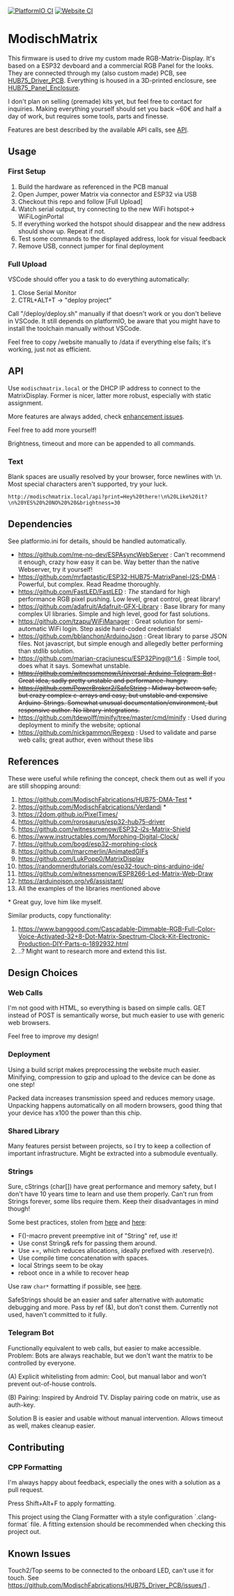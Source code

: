 [![PlatformIO CI](https://github.com/ModischFabrications/ModischMatrix/actions/workflows/pio.yml/badge.svg)](https://github.com/ModischFabrications/ModischMatrix/actions/workflows/pio.yml)
[![Website CI](https://github.com/ModischFabrications/ModischMatrix/actions/workflows/website.yml/badge.svg)](https://github.com/ModischFabrications/ModischMatrix/actions/workflows/website.yml)

# ModischMatrix

This firmware is used to drive my custom made RGB-Matrix-Display. It's based on a ESP32 devboard and a commercial RGB Panel for the looks. 
They are connected through my (also custom made) PCB, see [HUB75_Driver_PCB](https://github.com/ModischFabrications/HUB75_Driver_PCB/). 
Everything is housed in a 3D-printed enclosure, see [HUB75_Panel_Enclosure](TODO).

I don't plan on selling (premade) kits yet, but feel free to contact for inquiries. 
Making everything yourself should set you back ~60€ and half a day of work, but requires some tools, parts and finesse.

Features are best described by the available API calls, see [API](#API).

## Usage

### First Setup
1. Build the hardware as referenced in the PCB manual 
2. Open Jumper, power Matrix via connector and ESP32 via USB
2. Checkout this repo and follow [Full Upload]
3. Watch serial output, try connecting to the new WiFi hotspot-> WiFiLoginPortal
4. If everything worked the hotspot should disappear and the new address should show up. Repeat if not.
5. Test some commands to the displayed address, look for visual feedback
5. Remove USB, connect jumper for final deployment


### Full Upload
VSCode should offer you a task to do everything automatically:
1. Close Serial Monitor
2. CTRL+ALT+T -> "deploy project"

Call "/deploy/deploy.sh" manually if that doesn't work or you don't believe in VSCode.
It still depends on platformIO, be aware that you might have to install the toolchain manually without VSCode.

Feel free to copy /website manually to /data if everything else fails; it's working, just not as efficient. 


## API

Use `modischmatrix.local` or the DHCP IP address to connect to the MatrixDisplay. Former is nicer, latter more robust, especially with static assignment.

More features are always added, check [enhancement issues](https://github.com/ModischFabrications/ModischMatrix/issues?q=is%3Aissue+is%3Aopen+label%3Aenhancement). 

Feel free to add more yourself!

Brightness, timeout and more can be appended to all commands. 

### Text
Blank spaces are usually resolved by your browser, force newlines with \n. Most special characters aren't supported, try your luck.

`http://modischmatrix.local/api?print=Hey%20there!\n%20Like%20it?\n%20YES%20%20NO%20%20&brightness=30`




## Dependencies 
See platformio.ini for details, should be handled automatically.

- https://github.com/me-no-dev/ESPAsyncWebServer : Can't recommend it enough, crazy how easy it can be. Way better than the native Webserver, try it yourself!
- https://github.com/mrfaptastic/ESP32-HUB75-MatrixPanel-I2S-DMA : Powerful, but complex. Read Readme thoroughly.
- https://github.com/FastLED/FastLED : *The* standard for high performance RGB pixel pushing. Low level, great control, great library!
- https://github.com/adafruit/Adafruit-GFX-Library : Base library for many complex UI libraries. Simple and high level, good for fast solutions. 
- https://github.com/tzapu/WiFiManager : Great solution for semi-automatic WiFi login. Step aside hard-coded credentials!
- https://github.com/bblanchon/ArduinoJson : Great library to parse JSON files. Not javascript, but simple enough and allegedly better performing than stdlib solution. 
- https://github.com/marian-craciunescu/ESP32Ping@^1.6 : Simple tool, does what it says. Somewhat unstable.
- ~~https://github.com/witnessmenow/Universal-Arduino-Telegram-Bot : Great idea, sadly pretty unstable and performance-hungry.~~
- ~~https://github.com/PowerBroker2/SafeString : Midway between safe, but crazy complex c-arrays and easy, but unstable and expensive Arduino-Strings. Somewhat unusual documentation/environment, but responsive author. No library-integrations.~~
- https://github.com/tdewolff/minify/tree/master/cmd/minify : Used during deployment to minify the website; optional
- https://github.com/nickgammon/Regexp : Used to validate and parse web calls; great author, even without these libs


## References
These were useful while refining the concept, check them out as well if you are still shopping around: 

1. https://github.com/ModischFabrications/HUB75-DMA-Test \* 
1. https://github.com/ModischFabrications/Verdandi \* 
1. https://2dom.github.io/PixelTimes/
1. https://github.com/rorosaurus/esp32-hub75-driver
1. https://github.com/witnessmenow/ESP32-i2s-Matrix-Shield
1. https://www.instructables.com/Morphing-Digital-Clock/
1. https://github.com/bogd/esp32-morphing-clock
1. https://github.com/marcmerlin/AnimatedGIFs
1. https://github.com/LukPopp0/MatrixDisplay
1. https://randomnerdtutorials.com/esp32-touch-pins-arduino-ide/
1. https://github.com/witnessmenow/ESP8266-Led-Matrix-Web-Draw
1. https://arduinojson.org/v6/assistant/
1. All the examples of the libraries mentioned above

\* Great guy, love him like myself. 

Similar products, copy functionality: 
1. https://www.banggood.com/Cascadable-Dimmable-RGB-Full-Color-Voice-Activated-32+8-Dot-Matrix-Spectrum-Clock-Kit-Electronic-Production-DIY-Parts-p-1892932.html
2. ..? Might want to research more and extend this list.


## Design Choices

### Web Calls
I'm not good with HTML, so everything is based on simple calls. GET instead of POST is semantically worse, but much easier to use with generic web browsers. 

Feel free to improve my design!

### Deployment
Using a build script makes preprocessing the website much easier. 
Minifying, compression to gzip and upload to the device can be done as one step!

Packed data increases transmission speed and reduces memory usage. Unpacking happens automatically on all modern browsers, good thing that your device has x100 the power than this chip. 

### Shared Library
Many features persist between projects, so I try to keep a collection of important infrastructure. Might be extracted into a submodule eventually. 

### Strings
Sure, cStrings (char[]) have great performance and memory safety, but I don't have 10 years time to learn and use them properly. 
Can't run from Strings forever, some libs require them. Keep their disadvantages in mind though!

Some best practices, stolen from [here](https://cpp4arduino.com/2018/11/21/eight-tips-to-use-the-string-class-efficiently.html) and [here](https://www.forward.com.au/pfod/ArduinoProgramming/ArduinoStrings/index.html):
- F()-macro prevent preemptive init of "String" ref, use it!
- Use const String& refs for passing them around. 
- Use +=, which reduces allocations, ideally prefixed with .reserve(n). 
- Use compile time concatenation with spaces. 
- local Strings seem to be okay
- reboot once in a while to recover heap

Use raw `char*` formatting if possible, see [here](https://cpp4arduino.com/2020/02/07/how-to-format-strings-without-the-string-class.html).

SafeStrings should be an easier and safer alternative with automatic debugging and more. Pass by ref (&), but don't const them. Currently not used, haven't committed to it fully. 


### Telegram Bot
Functionally equivalent to web calls, but easier to make accessible. 
Problem: Bots are always reachable, but we don't want the matrix to be controlled by everyone. 

(A) Explicit whitelisting from admin: Cool, but manual labor and won't prevent out-of-house controls. 

(B) Pairing: Inspired by Android TV. Display pairing code on matrix, use as auth-key. 

Solution B is easier and usable without manual intervention. Allows timeout as well, makes cleanup easier. 

## Contributing
### CPP Formatting
I'm always happy about feedback, especially the ones with a solution as a pull request. 

Press Shift+Alt+F to apply formatting. 

This project using the Clang Formatter with a style configuration ´.clang-format´ file. A fitting extension should be recommended when checking this project out. 


## Known Issues
Touch2/Top seems to be connected to the onboard LED, can't use it for touch. See https://github.com/ModischFabrications/HUB75_Driver_PCB/issues/1 .

